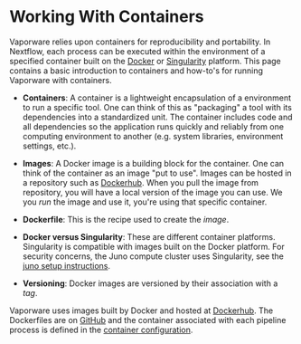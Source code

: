# Working With Containers

Vaporware relies upon containers for reproducibility and portability. In Nextflow, each process can be executed within the environment of a specified container built on the [Docker](https://www.docker.com/) or [Singularity](https://singularity.lbl.gov) platform. This page contains a basic introduction to containers and how-to's for running Vaporware with containers.

* __Containers__: A container is a lightweight encapsulation of a environment to run a specific tool. One can think of this as "packaging" a tool with its dependencies into a standardized unit. The container includes code and all dependencies so the application runs quickly and reliably from one computing environment to another (e.g. system libraries, environment settings, etc.).

* __Images__: A Docker image is a building block for the container. One can think of the container as an image "put to use". Images can be hosted in a repository such as [Dockerhub](https://cloud.docker.com). When you pull the image from repository, you will have a local version of the image you can use. We you *run* the image and use it, you're using that specific container.

* __Dockerfile__: This is the recipe used to create the *image*.

* __Docker versus Singularity__: These are different container platforms. Singularity is compatible with images built on the Docker platform. For security concerns, the Juno compute cluster uses Singularity, see the [juno setup instructions](juno-setup.md). 

* __Versioning__: Docker images are versioned by their association with a *tag*. 

Vaporware uses images built by Docker and hosted at [Dockerhub](https://cloud.docker.com/u/cmopipeline/). The Dockerfiles are on [GitHub](containers) and the container associated with each pipeline process is defined in the [container configuration](conf/containers.config).
